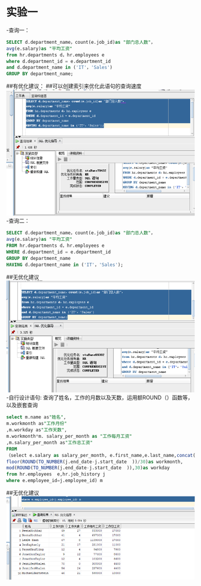 # 实验一
-查询一：
```sql
SELECT d.department_name，count(e.job_id)as "部门总人数"，
avg(e.salary)as "平均工资"
from hr.departments d，hr.employees e
where d.department_id = e.department_id
and d.department_name in ('IT'，'Sales')
GROUP BY department_name;
```
##有优化建议：
##可以创建索引来优化此语句的查询速度
![binaryTree]( https://github.com/Ryanaa/oracle/blob/master/web/images/hehe.png)
-查询二：
```sql
SELECT d.department_name，count(e.job_id)as "部门总人数"，
avg(e.salary)as "平均工资"
FROM hr.departments d，hr.employees e
WHERE d.department_id = e.department_id
GROUP BY department_name
HAVING d.department_name in ('IT'，'Sales');
``` 

##无优化建议
![binaryTree]( https://github.com/Ryanaa/oracle/blob/master/web/images/xixi.png)
-自行设计语句:
查询了姓名，工作的月数以及天数，运用额ROUND（）函数等，以及嵌套查询
```sql
select m.name as"姓名",
m.workmonth as"工作月份"
,m.workday as"工作天数", 
m.workmonth*m. salary_per_month as "工作每月工资"
,m.salary_per_month as"工作总工资"
FROM
（select e.salary as salary_per_month, e.first_name,e.last_name,concat(e.first_name,e.last_name)AS name,j.start_date,j.end_date,
floor(ROUND(TO_NUMBER(j.end_date-j.start_date  ))/30)as workmonth,
mod(ROUND(TO_NUMBER(j.end_date-j.start_date  )),30)as workday
from hr.employees  e,hr.job_history j
where e.employee_id=j.employee_id) m

```
##无优化建议
![binaryTree]( https://github.com/Ryanaa/oracle/blob/master/web/images/lolo.png)